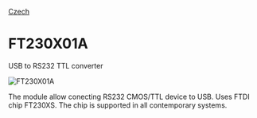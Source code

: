 
[Czech](./README.cs.md)
<!--- module --->
# FT230X01A
<!--- Emodule --->

<!--- subtitle ---> USB to RS232 TTL converter <!--- Esubtitle --->

![FT230X01A](/doc/img/FT230X01A_QRcode.png)

<!--- description ---> The module allow conecting RS232 CMOS/TTL device to USB. Uses FTDI chip FT230XS. The chip is supported in all contemporary systems.<!--- Edescription --->
            